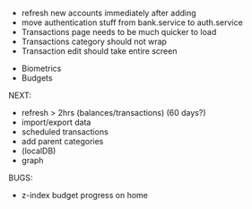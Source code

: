 - refresh new accounts immediately after adding
- move authentication stuff from bank.service to auth.service
- Transactions page needs to be much quicker to load
- Transactions category should not wrap
- Transaction edit should take entire screen

* Biometrics
* Budgets

NEXT:
- refresh > 2hrs (balances/transactions) (60 days?)
- import/export data
- scheduled transactions
- add parent categories
- (localDB)
- graph

BUGS:
- z-index budget progress on home
